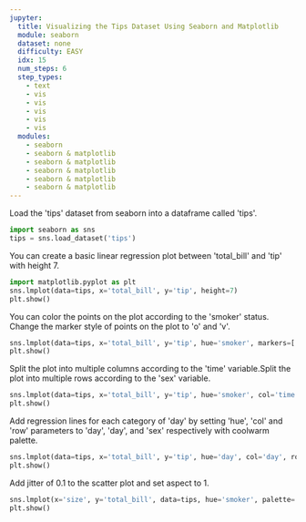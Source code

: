 ```yaml
---
jupyter:
  title: Visualizing the Tips Dataset Using Seaborn and Matplotlib
  module: seaborn
  dataset: none
  difficulty: EASY
  idx: 15
  num_steps: 6
  step_types:
    - text
    - vis
    - vis
    - vis
    - vis
    - vis
  modules: 
    - seaborn
    - seaborn & matplotlib
    - seaborn & matplotlib
    - seaborn & matplotlib
    - seaborn & matplotlib
    - seaborn & matplotlib
---
```



Load the 'tips' dataset from seaborn into a dataframe called 'tips'.
```python
import seaborn as sns
tips = sns.load_dataset('tips')
```

You can create a basic linear regression plot between 'total_bill' and 'tip' with height 7.
```python
import matplotlib.pyplot as plt
sns.lmplot(data=tips, x='total_bill', y='tip', height=7)
plt.show()
```

You can color the points on the plot according to the 'smoker' status. Change the marker style of points on the plot to 'o' and 'v'.
```python
sns.lmplot(data=tips, x='total_bill', y='tip', hue='smoker', markers=['o', 'v'])
plt.show()
```

Split the plot into multiple columns according to the 'time' variable.Split the plot into multiple rows according to the 'sex' variable.
```python
sns.lmplot(data=tips, x='total_bill', y='tip', hue='smoker', col='time', row='sex')
plt.show()
```

Add regression lines for each category of 'day' by setting 'hue', 'col' and 'row' parameters to 'day', 'day', and 'sex' respectively with coolwarm palette.
```python
sns.lmplot(data=tips, x='total_bill', y='tip', hue='day', col='day', row='sex', palette='coolwarm')
plt.show()
```

Add jitter of 0.1 to the scatter plot and set aspect to 1.
```python
sns.lmplot(x='size', y='total_bill', data=tips, hue='smoker', palette='coolwarm', aspect=1, x_jitter=.1)
plt.show()
```